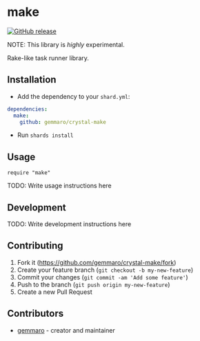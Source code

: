 # make

[![GitHub release](https://img.shields.io/github/release/gemmaro/crystal-make.svg)](https://github.com/gemmaro/crystal-make/releases)

NOTE: This library is *highly* experimental.

Rake-like task runner library.

## Installation

* Add the dependency to your `shard.yml`:

```yaml
dependencies:
  make:
    github: gemmaro/crystal-make
```

* Run `shards install`

## Usage

```crystal
require "make"
```

TODO: Write usage instructions here

## Development

TODO: Write development instructions here

## Contributing

1. Fork it (<https://github.com/gemmaro/crystal-make/fork>)
2. Create your feature branch (`git checkout -b my-new-feature`)
3. Commit your changes (`git commit -am 'Add some feature'`)
4. Push to the branch (`git push origin my-new-feature`)
5. Create a new Pull Request

## Contributors

- [gemmaro](https://github.com/gemmaro) - creator and maintainer
